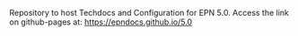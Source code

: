 Repository to host Techdocs and Configuration for EPN 5.0. Access the link on github-pages at: https://epndocs.github.io/5.0
